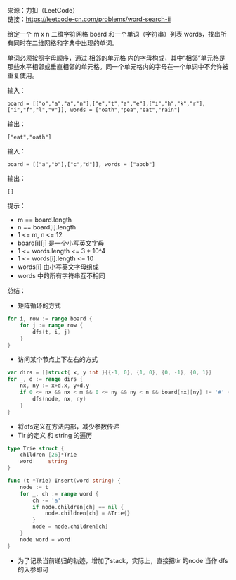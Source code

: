 
来源：力扣（LeetCode）  
链接：https://leetcode-cn.com/problems/word-search-ii

给定一个 m x n 二维字符网格 board 和一个单词（字符串）列表 words，找出所有同时在二维网格和字典中出现的单词。

单词必须按照字母顺序，通过 相邻的单元格 内的字母构成，其中“相邻”单元格是那些水平相邻或垂直相邻的单元格。同一个单元格内的字母在一个单词中不允许被重复使用。


输入：
```
board = [["o","a","a","n"],["e","t","a","e"],["i","h","k","r"],["i","f","l","v"]], words = ["oath","pea","eat","rain"]
```
输出：
```
["eat","oath"]
```

输入：
```
board = [["a","b"],["c","d"]], words = ["abcb"]
```
输出：
```
[]
```

提示：
    

* m == board.length
* n == board[i].length
* 1 <= m, n <= 12
* board[i][j] 是一个小写英文字母
* 1 <= words.length <= 3 * 10^4
* 1 <= words[i].length <= 10
* words[i] 由小写英文字母组成
* words 中的所有字符串互不相同


总结：
* 矩阵循环的方式
```go
for i, row := range board {
    for j := range row {
        dfs(t, i, j)
    }
}
```
* 访问某个节点上下左右的方式
```go
var dirs = []struct{ x, y int }{{-1, 0}, {1, 0}, {0, -1}, {0, 1}}
for _, d := range dirs {
    nx, ny := x+d.x, y+d.y
    if 0 <= nx && nx < m && 0 <= ny && ny < n && board[nx][ny] != '#' {
        dfs(node, nx, ny)
    }
}
```
* 将dfs定义在方法内部，减少参数传递
* Tir 的定义 和 string 的遍历
```go
type Trie struct {
	children [26]*Trie
	word     string
}

func (t *Trie) Insert(word string) {
	node := t
	for _, ch := range word {
		ch -= 'a'
		if node.children[ch] == nil {
			node.children[ch] = &Trie{}
		}
		node = node.children[ch]
	}
	node.word = word
}
```
* 为了记录当前递归的轨迹，增加了stack，实际上，直接把tir 的node 当作 dfs 的入参即可
